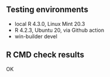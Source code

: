 ## Testing environments

* local R 4.3.0, Linux Mint 20.3
* R 4.2.3, Ubuntu 20, via Github action
* win-builder devel


## R CMD check results

OK
